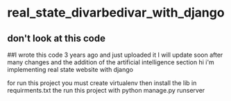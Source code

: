 # real_state_divarbedivar_with_django
## don't look at this code 
##I wrote this code 3 years ago and just uploaded it I will update soon after many changes and the addition of the artificial intelligence section
hi i'm implementing real state website with django

for run this project you must create virtualenv then install the lib in requirments.txt
the run this project with python manage.py runserver
